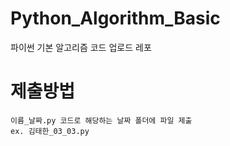 # Python_Algorithm_Basic
파이썬 기본 알고리즘 코드 업로드 레포
# 제출방법

```
이름_날짜.py 코드로 해당하는 날짜 폴더에 파일 제출
ex. 김태한_03_03.py
```
